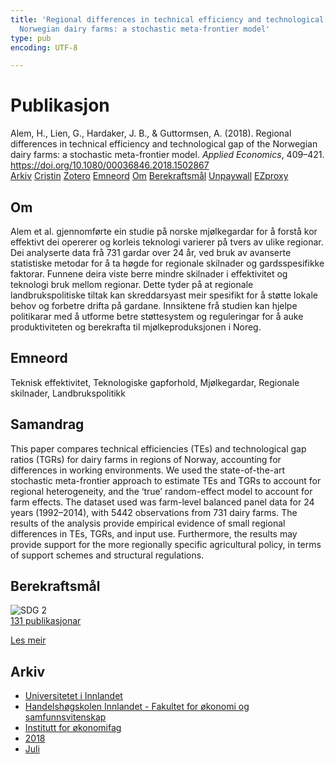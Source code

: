 ```yaml
---
title: 'Regional differences in technical efficiency and technological gap of the
  Norwegian dairy farms: a stochastic meta-frontier model'
type: pub
encoding: UTF-8

---
```

<h1>Publikasjon</h1>
<article id="csl-bib-container-TDGH2N9N" class="csl-bib-container">
  <div class="csl-bib-body"> <div class="csl-entry">Alem, H., Lien, G., Hardaker, J. B., &#38; Guttormsen, A. (2018). Regional differences in technical efficiency and technological gap of the Norwegian dairy farms: a stochastic meta-frontier model. <i>Applied Economics</i>, 409–421. <a href="https://doi.org/10.1080/00036846.2018.1502867">https://doi.org/10.1080/00036846.2018.1502867</a></div> </div>
  <div class="csl-bib-buttons">
    <a href="#taxonomy-article-TDGH2N9N" alt="archive" class="csl-bib-button">Arkiv</a>
    <a href="https://app.cristin.no/results/show.jsf?id=1597856" alt="Cristin" class="csl-bib-button">Cristin</a>
    <a href="http://zotero.org/groups/5881554/items/TDGH2N9N" alt="Zotero" class="csl-bib-button">Zotero</a>
    <a href="#keywords-article-TDGH2N9N" alt="keywords" class="csl-bib-button">Emneord</a>
    <a href="#about-article-TDGH2N9N" alt="about_pub" class="csl-bib-button">Om</a>
    <a href="#sdg-article-TDGH2N9N" alt="sdg" class="csl-bib-button">Berekraftsmål</a>
    <a href="https://ageconsearch.umn.edu/record/260906/files/Regional%20Differences%20In%20Technical%20Efficiency%20And%20Technological%20Gap%20Of%20Norwegian%20Dairy%20Farms%3A%20A%20Stochastic%20Metafrontier%20Model.pdf" alt="Unpaywall" class="csl-bib-button">Unpaywall</a>
    <a href="https://ageconsearch.umn.edu/record/260906/files/Regional%20Differences%20In%20Technical%20Efficiency%20And%20Technological%20Gap%20Of%20Norwegian%20Dairy%20Farms%3A%20A%20Stochastic%20Metafrontier%20Model.pdf" alt="EZproxy" class="csl-bib-button">EZproxy</a>
  </div>
  <div id="csl-bib-meta-container-TDGH2N9N"></div>
</article>
<div id="csl-bib-meta-TDGH2N9N" class="csl-bib-meta">
  <article id="about-article-TDGH2N9N" class="about_pub-article">
    <h1>Om</h1>
    Alem et al. gjennomførte ein studie på norske mjølkegardar for å forstå kor effektivt dei opererer og korleis teknologi varierer på tvers av ulike regionar. Dei analyserte data frå 731 gardar over 24 år, ved bruk av avanserte statistiske metodar for å ta høgde for regionale skilnader og gardsspesifikke faktorar. Funnene deira viste berre mindre skilnader i effektivitet og teknologi bruk mellom regionar. Dette tyder på at regionale landbrukspolitiske tiltak kan skreddarsyast meir spesifikt for å støtte lokale behov og forbetre drifta på gardane. Innsiktene frå studien kan hjelpe politikarar med å utforme betre støttesystem og reguleringar for å auke produktiviteten og berekrafta til mjølkeproduksjonen i Noreg.
  </article>
  <article id="keywords-article-TDGH2N9N" class="keywords-article">
    <h1>Emneord</h1>
    Teknisk effektivitet, Teknologiske gapforhold, Mjølkegardar, Regionale skilnader, Landbrukspolitikk
  </article>
  <article id="abstract-article-TDGH2N9N" class="abstract-article">
    <h1>Samandrag</h1>
    This paper compares technical efficiencies (TEs) and technological gap ratios (TGRs) for dairy farms in regions of Norway, accounting for differences in working environments. We used the state-of-the-art stochastic meta-frontier approach to estimate TEs and TGRs to account for regional heterogeneity, and the ‘true’ random-effect model to account for farm effects. The dataset used was farm-level balanced panel data for 24 years (1992–2014), with 5442 observations from 731 dairy farms. The results of the analysis provide empirical evidence of small regional differences in TEs, TGRs, and input use. Furthermore, the results may provide support for the more regionally specific agricultural policy, in terms of support schemes and structural regulations.
  </article>
  <article id="sdg-article-TDGH2N9N" class="sdg-article">
    <h1>Berekraftsmål</h1>
    <div class="sdg-container"><div id="sdg2" class="sdg">
        <img src="{{< params subfolder >}}images/sdg/sdg02_nn.png" class="image" alt="SDG 2">
        <div class="sdg-overlay">
          <a href="{{< params subfolder >}}nn/archive/?sdg=2#archive" class="sdg-publication-count"><span>131</span> publikasjonar</a>
          <p><a href="https://fn.no/om-fn/fns-baerekraftsmaal/utrydde-sult?lang=nno-NO" class="sdg-read-more">Les meir</a></p>
        </div>
      </div></div>
  </article>
  <article id="taxonomy-article-TDGH2N9N" class="taxonomy-article">
    <h1>Arkiv</h1>
    <ul>
      <li><a href="{{< params subfolder >}}nn/archive/?key=3DCRN523">Universitetet i Innlandet</a></li>
      <li><a href="{{< params subfolder >}}nn/archive/?key=DU8Q9LN9">Handelshøgskolen Innlandet - Fakultet for økonomi og samfunnsvitenskap</a></li>
      <li><a href="{{< params subfolder >}}nn/archive/?key=3IQA89I8">Institutt for økonomifag</a></li>
      <li><a href="{{< params subfolder >}}nn/archive/?key=J22GWYYH">2018</a></li>
      <li><a href="{{< params subfolder >}}nn/archive/?key=QLWYKE2U">Juli</a></li>
    </ul>
  </article>
</div>
